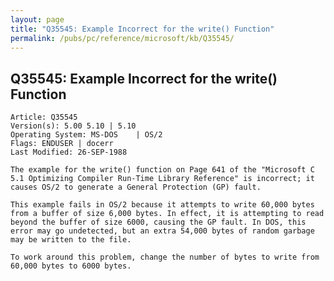 ```yaml
---
layout: page
title: "Q35545: Example Incorrect for the write() Function"
permalink: /pubs/pc/reference/microsoft/kb/Q35545/
---
```


## Q35545: Example Incorrect for the write() Function

	Article: Q35545
	Version(s): 5.00 5.10 | 5.10
	Operating System: MS-DOS    | OS/2
	Flags: ENDUSER | docerr
	Last Modified: 26-SEP-1988
	
	The example for the write() function on Page 641 of the "Microsoft C
	5.1 Optimizing Compiler Run-Time Library Reference" is incorrect; it
	causes OS/2 to generate a General Protection (GP) fault.
	
	This example fails in OS/2 because it attempts to write 60,000 bytes
	from a buffer of size 6,000 bytes. In effect, it is attempting to read
	beyond the buffer of size 6000, causing the GP fault. In DOS, this
	error may go undetected, but an extra 54,000 bytes of random garbage
	may be written to the file.
	
	To work around this problem, change the number of bytes to write from
	60,000 bytes to 6000 bytes.
